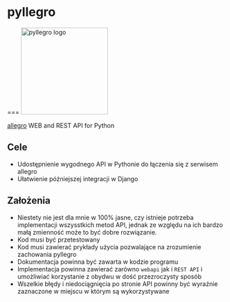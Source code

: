 # pyllegro
===
<img src="https://raw.github.com/Behoston/pyllegro/master/misc/logo.png"  height="200" width="200" title="pyllegro logo" />


<a href="http://allegro.pl" target="_blank">allegro</a> WEB and REST API for Python


## Cele
 - Udostępnienie wygodnego API w Pythonie do łączenia się z serwisem allegro
 - Ułatwienie późniejszej integracji w Django
 
## Założenia
 - Niestety nie jest dla mnie w 100% jasne, czy istnieje potrzeba implementacji wszysstkich metod API, jednak ze względu na ich bardzo małą zmienność może to być dobre rozwiązanie.
 - Kod musi być przetestowany
 - Kod musi zawierać prykłady użycia pozwalające na zrozumienie zachowania pyllegro
 - Dokumentacja powinna być zawarta w kodzie programu
 - Implementacja powinna zawierać zarówno `webapi` jak i `REST API` i umożliwiać korzystanie z obydwu w dość przezroczysty sposób
 - Wszelkie błędy i niedociągnięcia po stronie API powinny być wyraźnie zaznaczone w miejscu w którym są wykorzystywane
